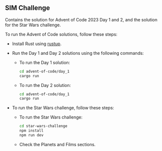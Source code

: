 ## SIM Challenge

Contains the solution for Advent of Code 2023 Day 1 and 2, and the solution for the Star Wars challenge.

To run the Advent of Code solutions, follow these steps:

- Install Rust using [rustup](https://rustup.rs/).
- Run the Day 1 and Day 2 solutions using the following commands:

   - To run the Day 1 solution:
     ```bash
     cd advent-of-code/day_1
     cargo run
     ```

   - To run the Day 2 solution:
     ```bash
     cd advent-of-code/day_1
     cargo run
     ```

- To run the Star Wars challenge, follow these steps:

   - To run the Star Wars challenge:
     ```bash
     cd star-wars-challenge
     npm install
     npm run dev
     ```
   - Check the Planets and Films sections.
